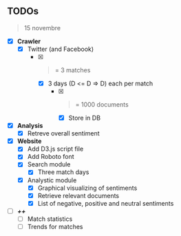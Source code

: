 ## TODOs
> 15 novembre

- [x] **Crawler**
  - [x] Twitter (and Facebook)
    - [x] >= 3 matches
      - [x] 3 days (D <= D => D) each per match
        - [x] >= 1000 documents
          - [x] Store in DB
- [x] **Analysis**
  - [x] Retreve overall sentiment
- [x] **Website**
  - [x] Add D3.js script file
  - [x] Add Roboto font
  - [x] Search module
    - [x] Three match days
  - [x] Analystic module
    - [x] Graphical visualizing of sentiments
    - [x] Retrieve relevant documents
    - [x] List of negative, positive and neutral sentiments
- [ ] ___++___
  - [ ] Match statistics
  - [ ] Trends for matches
